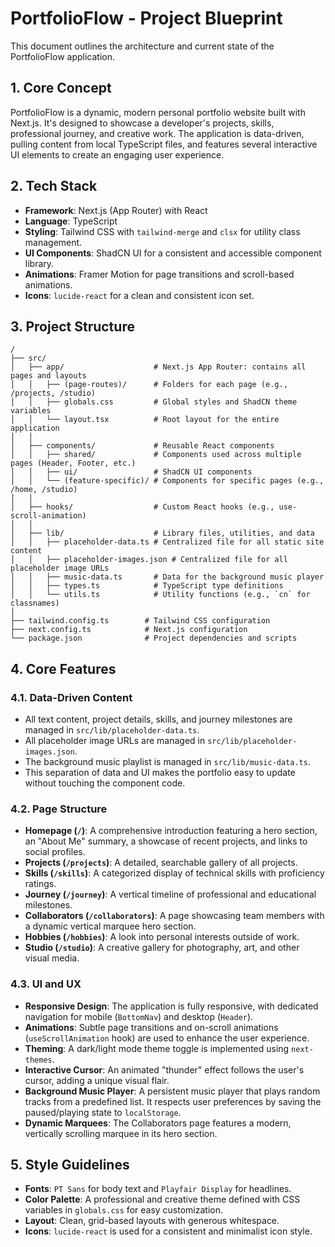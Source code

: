 # PortfolioFlow - Project Blueprint

This document outlines the architecture and current state of the PortfolioFlow application.

## 1. Core Concept

PortfolioFlow is a dynamic, modern personal portfolio website built with Next.js. It's designed to showcase a developer's projects, skills, professional journey, and creative work. The application is data-driven, pulling content from local TypeScript files, and features several interactive UI elements to create an engaging user experience.

## 2. Tech Stack

- **Framework**: Next.js (App Router) with React
- **Language**: TypeScript
- **Styling**: Tailwind CSS with `tailwind-merge` and `clsx` for utility class management.
- **UI Components**: ShadCN UI for a consistent and accessible component library.
- **Animations**: Framer Motion for page transitions and scroll-based animations.
- **Icons**: `lucide-react` for a clean and consistent icon set.

## 3. Project Structure

```
/
├── src/
│   ├── app/                    # Next.js App Router: contains all pages and layouts
│   │   ├── (page-routes)/      # Folders for each page (e.g., /projects, /studio)
│   │   ├── globals.css         # Global styles and ShadCN theme variables
│   │   └── layout.tsx          # Root layout for the entire application
│   │
│   ├── components/             # Reusable React components
│   │   ├── shared/             # Components used across multiple pages (Header, Footer, etc.)
│   │   ├── ui/                 # ShadCN UI components
│   │   └── (feature-specific)/ # Components for specific pages (e.g., /home, /studio)
│   │
│   ├── hooks/                  # Custom React hooks (e.g., use-scroll-animation)
│   │
│   ├── lib/                    # Library files, utilities, and data
│   │   ├── placeholder-data.ts # Centralized file for all static site content
│   │   ├── placeholder-images.json # Centralized file for all placeholder image URLs
│   │   ├── music-data.ts       # Data for the background music player
│   │   ├── types.ts            # TypeScript type definitions
│   │   └── utils.ts            # Utility functions (e.g., `cn` for classnames)
│
├── tailwind.config.ts        # Tailwind CSS configuration
├── next.config.ts            # Next.js configuration
└── package.json              # Project dependencies and scripts
```

## 4. Core Features

### 4.1. Data-Driven Content
- All text content, project details, skills, and journey milestones are managed in `src/lib/placeholder-data.ts`.
- All placeholder image URLs are managed in `src/lib/placeholder-images.json`.
- The background music playlist is managed in `src/lib/music-data.ts`.
- This separation of data and UI makes the portfolio easy to update without touching the component code.

### 4.2. Page Structure
- **Homepage (`/`)**: A comprehensive introduction featuring a hero section, an "About Me" summary, a showcase of recent projects, and links to social profiles.
- **Projects (`/projects`)**: A detailed, searchable gallery of all projects.
- **Skills (`/skills`)**: A categorized display of technical skills with proficiency ratings.
- **Journey (`/journey`)**: A vertical timeline of professional and educational milestones.
- **Collaborators (`/collaborators`)**: A page showcasing team members with a dynamic vertical marquee hero section.
- **Hobbies (`/hobbies`)**: A look into personal interests outside of work.
- **Studio (`/studio`)**: A creative gallery for photography, art, and other visual media.

### 4.3. UI and UX
- **Responsive Design**: The application is fully responsive, with dedicated navigation for mobile (`BottomNav`) and desktop (`Header`).
- **Animations**: Subtle page transitions and on-scroll animations (`useScrollAnimation` hook) are used to enhance the user experience.
- **Theming**: A dark/light mode theme toggle is implemented using `next-themes`.
- **Interactive Cursor**: An animated "thunder" effect follows the user's cursor, adding a unique visual flair.
- **Background Music Player**: A persistent music player that plays random tracks from a predefined list. It respects user preferences by saving the paused/playing state to `localStorage`.
- **Dynamic Marquees**: The Collaborators page features a modern, vertically scrolling marquee in its hero section.

## 5. Style Guidelines

- **Fonts**: `PT Sans` for body text and `Playfair Display` for headlines.
- **Color Palette**: A professional and creative theme defined with CSS variables in `globals.css` for easy customization.
- **Layout**: Clean, grid-based layouts with generous whitespace.
- **Icons**: `lucide-react` is used for a consistent and minimalist icon style.
